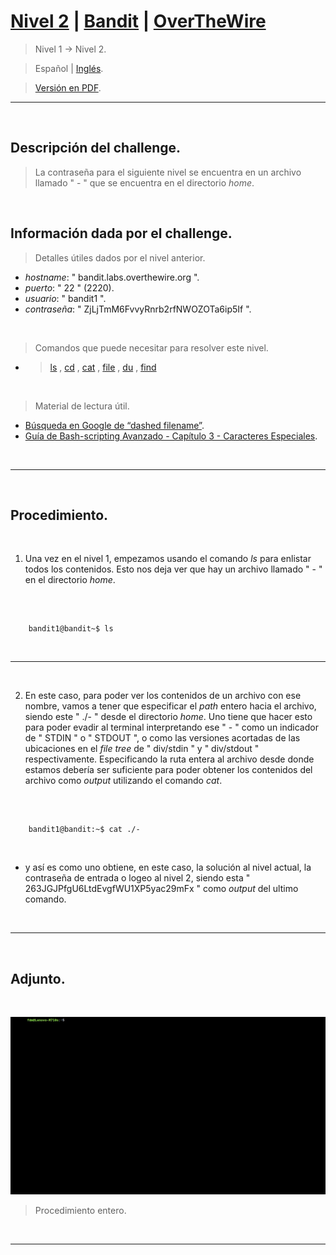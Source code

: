
# [Nivel 2](https://overthewire.org/wargames/bandit/bandit2.html) | [Bandit](https://overthewire.org/wargames/bandit/) | [OverTheWire](https://overthewire.org/wargames/)
> Nivel 1 &rarr; Nivel 2.

> Español | [Inglés](https://github.com/frandausmeier/CTF_Write-Ups/blob/main/OverTheWire/Bandit/Level_2/level-2_bandit_overthewire_eng.md).

> [Versión en PDF](https://drive.google.com/file/d/1nImGsUhcoHRsa5e6OVWCg5iKCIMyLZtV/view?usp=drive_link).

-----

<br>

## Descripción del challenge.

> La contraseña para el siguiente nivel se encuentra en un archivo llamado " - " que se encuentra en el directorio _home_.

<br>

## Información dada por el challenge.
> Detalles útiles dados por el nivel anterior.
- _hostname_: " bandit.labs.overthewire.org ".
- _puerto_: " 22 " (2220).
- _usuario_: " bandit1 ".
- _contraseña_: " ZjLjTmM6FvvyRnrb2rfNWOZOTa6ip5If ".

<br>

> Comandos que puede necesitar para resolver este nivel.
- > [ls](https://manpages.ubuntu.com/manpages/noble/man1/ls.1.html)  ,  [cd](https://manpages.ubuntu.com/manpages/noble/man1/cd.1posix.html)  ,  [cat](https://manpages.ubuntu.com/manpages/noble/man1/cat.1.html)  ,  [file](https://manpages.ubuntu.com/manpages/noble/man1/file.1.html)  ,  [du](https://manpages.ubuntu.com/manpages/noble/man1/du.1.html)  ,  [find](https://manpages.ubuntu.com/manpages/noble/man1/find.1.html)

<br>

> Material de lectura útil.
- [Búsqueda en Google de “dashed filename”](https://www.google.com/search?q=dashed+filename).
- [Guía de Bash-scripting Avanzado - Capítulo 3 - Caracteres Especiales](https://linux.die.net/abs-guide/special-chars.html).

<br>

-----

<br>

## Procedimiento.

<br>

1. Una vez en el nivel 1, empezamos usando el comando _ls_ para enlistar todos los contenidos. Esto nos deja ver que hay un archivo llamado " - " en el directorio _home_.

<br>
    
```

	bandit1@bandit~$ ls

```
 
<br>


---

<br>

2. En este caso, para poder ver los contenidos de un archivo con ese nombre, vamos a tener que especificar el _path_ entero hacia el archivo, siendo este " ./- " desde el directorio _home_. Uno tiene que hacer esto para poder evadir al terminal interpretando ese " - " como un indicador de " STDIN " o " STDOUT ", o como las versiones acortadas de las ubicaciones en el _file tree_ de " div/stdin " y " div/stdout " respectivamente. Especificando la ruta entera al archivo desde donde estamos debería ser suficiente para poder obtener los contenidos del archivo como _output_ utilizando el comando _cat_.

<br>

```

	bandit1@bandit:~$ cat ./-

```

<br>

- y así es como uno obtiene, en este caso, la solución al nivel actual, la contraseña de entrada o logeo al nivel 2, siendo esta " 
263JGJPfgU6LtdEvgfWU1XP5yac29mFx " como _output_ del ultimo comando.

<br>

-----

<br>

## Adjunto.

<br>

<p align="center">
  <img src="./attachments/level-2_bandit_overthewire.gif" />
</p>

> Procedimiento entero.

<br>

----

